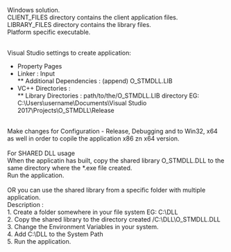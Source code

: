 Windows solution.<br>
CLIENT_FILES directory contains the client application files.<br>
LIBRARY_FILES directory contains the library files.<br>
Platform specific executable.<br>
<br>

Visual Studio settings to create application:<br>
* Property Pages<br>
* Linker : Input<br>
** Additional Dependencies : (append) O_STMDLL.LIB
* VC++ Directories :<br> 
** Library Directories : path/to/the/O_STMDLL.LIB directory EG: C:\Users\username\Documents\Visual Studio 2017\Projects\O_STMDLL\Release<br>
<br>
Make changes for Configuration - Release, Debugging and to Win32, x64 as well in order to copile the application x86 zn x64 version.<br>
<br>
For SHARED DLL usage<br>
When the applicatin has built, copy the shared library O_STMDLL.DLL to the same directory where the *.exe file created.<br>
Run the application.<br>
<br>
OR you can use the shared library from a specific folder with multiple application.<br>
Description :<br>
1. Create a folder somewhere in your file system EG: C:\DLL<br>
2. Copy the shared library to the directory created /C:\DLL\O_STMDLL.DLL<br>
3. Change the Environment Variables in your system.<br>
4. Add C:\DLL to the System Path<br>
5. Run the application.<br>

